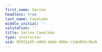 ```yaml
---
first_name: Sarina
headless: true
last_name: Canelake
middle_initial: ''
salutation: ''
title: Sarina Canelake
type: instructor
uid: 95551e55-e96d-e6da-80be-c1de863c36a9
---
```

